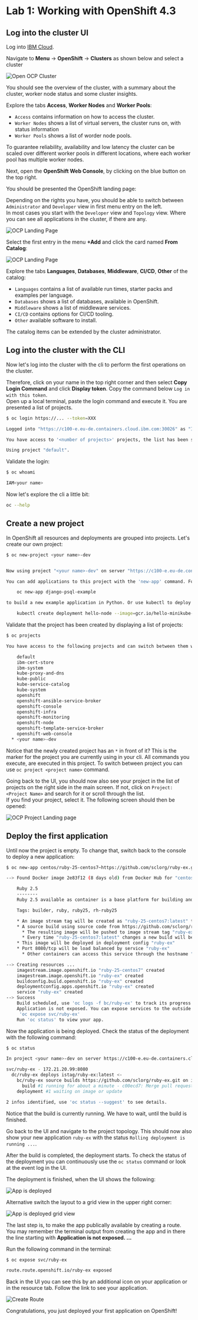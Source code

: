 # Lab 1: Working with OpenShift 4.3

## Log into the cluster UI

Log into [IBM Cloud](https://cloud.ibm.com/login).

Navigate to **Menu** &rarr; **OpenShift** &rarr; **Clusters** as shown below and select a cluster

![Open OCP Cluster](lab-01-images/open-ocp-clusters.png)

You should see the overview of the cluster, with a summary about the cluster, worker node status and some cluster insights.

Explore the tabs **Access**, **Worker Nodes** and **Worker Pools**:

- `Access` contains information on how to access the cluster.
- `Worker Nodes` shows a list of virtual servers, the cluster runs on, with status information
- `Worker Pools` shows a list of worder node pools.

To guarantee reliability, availability and low latency the cluster can be scaled over different worker pools in different locations, where each worker pool has multiple worker nodes.

Next, open the **OpenShift Web Console**, by clicking on the blue button on the top right.

You should be presented the OpenShift landing page:

Depending on the rights you have, you should be able to switch between `Administrator` and `Developer` view in first menu entry on the left.  
In most cases you start with the `Developer` view and `Topology` view. Where you can see all applications in the cluster, if there are any.

![OCP Landing Page](lab-01-images/ocp-landing.png)

Select the first entry in the menu **+Add** and click the card named **From Catalog**:

![OCP Landing Page](lab-01-images/ocp-catalog.png)

Explore the tabs **Languages**, **Databases**, **Middleware**, **CI/CD**, **Other** of the catalog:

- `Languages` contains a list of available run times, starter packs and examples per language.
- `Databases` shows a list of databases, available in OpenShift.
- `Middleware` shows a list of middleware services.
- `CI/CD` contains options for CI/CD tooling.
- `Other` available software to install.

The catalog items can be extended by the cluster administrator.

## Log into the cluster with the CLI

Now let's log into the cluster with the cli to perform the first operations on the cluster.

Therefore, click on your name in the top right corner and then select **Copy Login Command** and click **Display token**. Copy the command below `Log in with this token`.  
Open up a local terminal, paste the login command and execute it. You are presented a list of projects.

```bash
$ oc login https://... --token=XXX

Logged into "https://c100-e.eu-de.containers.cloud.ibm.com:30026" as "IAM#<your account>" using the token provided.

You have access to '<number of projects>' projects, the list has been suppressed. You can list all projects with 'oc projects'

Using project "default".
```

Validate the login:

```bash
$ oc whoami

IAM<your name>
```

Now let's explore the cli a little bit:

```bash
oc --help
```

## Create a new project

In OpenShift all resources and deployments are grouped into projects. Let's create our own project:

```bash
$ oc new-project <your name>-dev


Now using project "<your name>-dev" on server "https://c100-e.eu-de.containers.cloud.ibm.com:31192".

You can add applications to this project with the 'new-app' command. For example, try:

    oc new-app django-psql-example

to build a new example application in Python. Or use kubectl to deploy a simple Kubernetes application:

    kubectl create deployment hello-node --image=gcr.io/hello-minikube-zero-install/hello-node
```

Validate that the project has been created by displaying a list of projects:

```bash
$ oc projects

You have access to the following projects and can switch between them with 'oc project <projectname>':

    default
    ibm-cert-store
    ibm-system
    kube-proxy-and-dns
    kube-public
    kube-service-catalog
    kube-system
    openshift
    openshift-ansible-service-broker
    openshift-console
    openshift-infra
    openshift-monitoring
    openshift-node
    openshift-template-service-broker
    openshift-web-console
  * <your name>-dev
```

Notice that the newly created project has an `*` in front of it? This is the marker for the project you are currently using in your cli. All commands you execute, are executed in this project. To switch between project you can use `oc project <project name>` command.

Going back to the UI, you should now also see your project in the list of projects on the right side in the main screen. If not, click on `Project: <Project Name>` and search for it or scroll through the list.  
If you find your project, select it. The following screen should then be opened:

![OCP Project Landing page](lab-01-images/ocp-project-landing.png)

## Deploy the first application

Until now the project is empty. To change that, switch back to the console to deploy a new application:

```bash
$ oc new-app centos/ruby-25-centos7~https://github.com/sclorg/ruby-ex.git

--> Found Docker image 2e83f12 (8 days old) from Docker Hub for "centos/ruby-25-centos7"

    Ruby 2.5
    --------
    Ruby 2.5 available as container is a base platform for building and running various Ruby 2.5 applications and frameworks. Ruby is the interpreted scripting language for quick and easy object-oriented programming. It has many features to process text files and to do system management tasks (as in Perl). It is simple, straight-forward, and extensible.

    Tags: builder, ruby, ruby25, rh-ruby25

    * An image stream tag will be created as "ruby-25-centos7:latest" that will track the source image
    * A source build using source code from https://github.com/sclorg/ruby-ex.git will be created
      * The resulting image will be pushed to image stream tag "ruby-ex:latest"
      * Every time "ruby-25-centos7:latest" changes a new build will be triggered
    * This image will be deployed in deployment config "ruby-ex"
    * Port 8080/tcp will be load balanced by service "ruby-ex"
      * Other containers can access this service through the hostname "ruby-ex"

--> Creating resources ...
    imagestream.image.openshift.io "ruby-25-centos7" created
    imagestream.image.openshift.io "ruby-ex" created
    buildconfig.build.openshift.io "ruby-ex" created
    deploymentconfig.apps.openshift.io "ruby-ex" created
    service "ruby-ex" created
--> Success
    Build scheduled, use 'oc logs -f bc/ruby-ex' to track its progress.
    Application is not exposed. You can expose services to the outside world by executing one or more of the commands below:
     'oc expose svc/ruby-ex'
    Run 'oc status' to view your app.
```

Now the application is being deployed. Check the status of the deployment with the following command:

```bash
$ oc status

In project <your name>-dev on server https://c100-e.eu-de.containers.cloud.ibm.com:31192

svc/ruby-ex - 172.21.20.99:8080
  dc/ruby-ex deploys istag/ruby-ex:latest <-
    bc/ruby-ex source builds https://github.com/sclorg/ruby-ex.git on istag/ruby-25-centos7:latest
      build #1 running for about a minute - c00ecd7: Merge pull request #25 from pvalena/master (Honza Horak <hhorak@redhat.com>)
    deployment #1 waiting on image or update

2 infos identified, use 'oc status --suggest' to see details.
```

Notice that the build is currently running. We have to wait, until the build is finished.

Go back to the UI and navigate to the project topology. This should now also show your new application `ruby-ex` with the status `Rolling deployment is running ...`.

After the build is completed, the deployment starts. To check the status of the deployment you can continuously use the `oc status` command or look at the event log in the UI.

The deployment is finished, when the UI shows the following:

![App is deployed](lab-01-images/app-deployed.png)

Alternative switch the layout to a grid view in the upper right corner:

![App is deployed grid view](lab-01-images/app-deployed-grid-view.png)

The last step is, to make the app publically available by creating a route.  
You may remember the terminal output from creating the app and in there the line starting with **Application is not exposed. ...**

Run the following command in the terminal:

```bash
$ oc expose svc/ruby-ex

route.route.openshift.io/ruby-ex exposed
```

Back in the UI you can see this by an additional icon on your application or in the resource tab. Follow the link to see your application.

![Create Route](lab-01-images/create-route.png)

Congratulations, you just deployed your first application on OpenShift!
